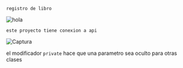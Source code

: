 ~~~
registro de libro
~~~

![hola](https://i.ibb.co/fMbsL0q/2.png)

    
    
~~~
este proyecto tiene conexion a api
~~~
![Captura](https://user-images.githubusercontent.com/65502311/186948433-d41a1be2-4ed6-4f7a-855d-435032edf955.PNG)

    


el modificador `private` hace que una parametro sea oculto para otras clases
